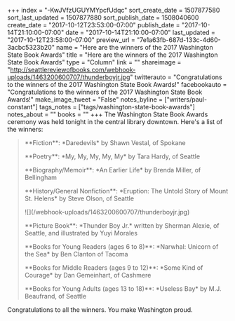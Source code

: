 +++
index = "-KwJVfzUGUYMYpcfUdqc"
sort_create_date = 1507877580
sort_last_updated = 1507877880
sort_publish_date = 1508040600
create_date = "2017-10-12T23:53:00-07:00"
publish_date = "2017-10-14T21:10:00-07:00"
date = "2017-10-14T21:10:00-07:00"
last_updated = "2017-10-12T23:58:00-07:00"
preview_url = "7e1a63fb-687d-133c-4d60-3acbc5323b20"
name = "Here are the winners of the 2017 Washington State Book Awards"
title = "Here are the winners of the 2017 Washington State Book Awards"
type = "Column"
link = ""
shareimage = "http://seattlereviewofbooks.com/webhook-uploads/1463200600707/thunderboyjr.jpg"
twitterauto = "Congratulations to the winners of the 2017 Washington State Book Awards!"
facebookauto = "Congratulations to the winners of the 2017 Washington State Book Awards!"
make_image_tweet = "False"
notes_byline = ["writers/paul-constant"]
tags_notes = ["tags/washington-state-book-awards"]
notes_about = ""
books = ""
+++
The Washington State Book Awards ceremony was held tonight in the central library downtown. Here's a list of the winners:

<blockquote><p>**Fiction**: *Daredevils* by Shawn Vestal, of Spokane</p>

<p>**Poetry**: *My, My, My, My, My* by Tara Hardy, of Seattle</p>
 
<p>**Biography/Memoir**: *An Earlier Life* by Brenda Miller, of Bellingham </p>
 
<p>**History/General Nonfiction**: *Eruption: The Untold Story of Mount St. Helens* by Steve Olson, of Seattle </p>
 
 <p class="image-left">![](/webhook-uploads/1463200600707/thunderboyjr.jpg)</p>
 
<p>**Picture Book**: *Thunder Boy Jr.* written by Sherman Alexie, of Seattle, and illustrated by Yuyi Morales </p>
 
<p>**Books for Young Readers (ages 6 to 8)**: *Narwhal: Unicorn of the Sea* by Ben Clanton of Tacoma </p>
 
<p>**Books for Middle Readers (ages 9 to 12)**: *Some Kind of Courage* by Dan Gemeinhart, of Cashmere </p>
 
 <p>**Books for Young Adults (ages 13 to 18)**: *Useless Bay* by M.J. Beaufrand, of Seattle</p></blockquote>

Congratulations to all the winners. You make Washington proud.